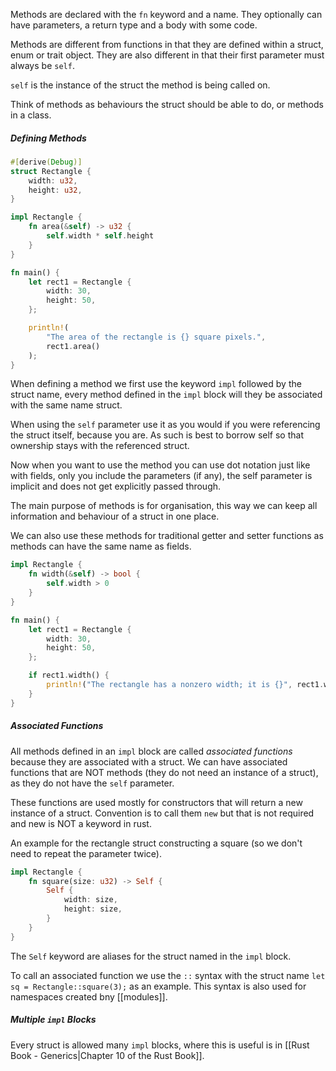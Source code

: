 Methods are declared with the `fn` keyword and a name. They optionally can have parameters, a return type and a body with some code.

Methods are different from functions in that they are defined within a struct, enum or trait object. They are also different in that their first parameter must always be `self`.

`self` is the instance of the struct the method is being called on.

Think of methods as behaviours the struct should be able to do, or methods in a class.
##### Defining Methods

```rust
#[derive(Debug)]
struct Rectangle {
    width: u32,
    height: u32,
}

impl Rectangle {
    fn area(&self) -> u32 {
        self.width * self.height
    }
}

fn main() {
    let rect1 = Rectangle {
        width: 30,
        height: 50,
    };

    println!(
        "The area of the rectangle is {} square pixels.",
        rect1.area()
    );
}
```

When defining a method we first use the keyword `impl` followed by the struct name, every method defined in the `impl` block will they be associated with the same name struct. 

When using the `self` parameter use it as you would if you were referencing the struct itself, because you are. As such is best to borrow self so that ownership stays with the referenced struct.

Now when you want to use the method you can use dot notation just like with fields, only you include the parameters (if any), the self parameter is implicit and does not get explicitly passed through. 

The main purpose of methods is for organisation, this way we can keep all information and behaviour of a struct in one place.

We can also use these methods for traditional getter and setter functions as methods can have the same name as fields. 

```rust
impl Rectangle {
    fn width(&self) -> bool {
        self.width > 0
    }
}

fn main() {
    let rect1 = Rectangle {
        width: 30,
        height: 50,
    };

    if rect1.width() {
        println!("The rectangle has a nonzero width; it is {}", rect1.width);
    }
}
```

##### Associated Functions

All methods defined in an `impl` block are called *associated functions* because they are associated with a struct. We can have associated functions that are NOT methods (they do not need an instance of a struct), as they do not have the `self` parameter.

These functions are used mostly for constructors that will return a new instance of a struct. Convention is to call them `new` but that is not required and new is NOT a keyword in rust.

An example for the rectangle struct constructing a square (so we don't need to repeat the parameter twice).

```rust
impl Rectangle {
    fn square(size: u32) -> Self {
        Self {
            width: size,
            height: size,
        }
    }
}
```

The `Self` keyword are aliases for the struct named in the `impl` block.

To call an associated function we use the `::` syntax with the struct name `let sq = Rectangle::square(3);` as an example. This syntax is also used for namespaces created bny [[modules]].

##### Multiple `impl` Blocks

Every struct is allowed many `impl` blocks, where this is useful is in [[Rust Book - Generics|Chapter 10 of the Rust Book]].
